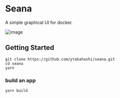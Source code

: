 # Seana

A simple graphical UI for docker.

![image](https://user-images.githubusercontent.com/26239560/45251940-a2526380-b389-11e8-9721-0da3c5224a94.gif)

## Getting Started

```console
git clone https://github.com/ytakahashi/seana.git
cd seana
yarn
```

### build an app

```console
yarn build
```

